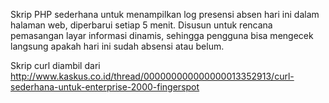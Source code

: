 Skrip PHP sederhana untuk menampilkan log presensi absen hari ini dalam halaman web, diperbarui setiap 5 menit. Disusun untuk rencana pemasangan layar informasi dinamis, sehingga 
pengguna bisa mengecek langsung apakah hari ini sudah absensi atau belum.

Skrip curl diambil dari http://www.kaskus.co.id/thread/000000000000000013352913/curl-sederhana-untuk-enterprise-2000-fingerspot
